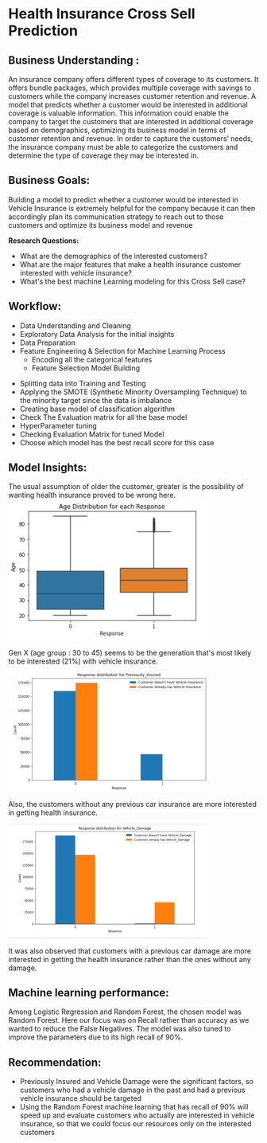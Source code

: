 # Health Insurance Cross Sell Prediction

## Business Understanding :
An insurance company offers different types of coverage to its customers. It offers bundle
packages, which provides multiple coverage with savings to customers while the company
increases customer retention and revenue. A model that predicts whether a customer would be
interested in additional coverage is valuable information. This information could enable the
company to target the customers that are interested in additional coverage based on
demographics, optimizing its business model in terms of customer retention and revenue.
In order to capture the customers’ needs, the insurance company must be able to categorize the customers and determine the type of coverage they may be interested in. 

## Business Goals:
Building a model to predict whether a customer would be interested in Vehicle Insurance is extremely helpful for the company because it can then accordingly plan its communication strategy to reach out to those customers and optimize its business model and revenue

**Research Questions:**
*	What are the demographics of the interested customers?
*	What are the major features that make a health insurance customer interested with vehicle insurance?
*	What's the best machine Learning modeling for this Cross Sell case?
## Workflow:
- Data Understanding and Cleaning
- Exploratory Data Analysis for the initial insights
- Data Preparation
- Feature Engineering & Selection for Machine Learning Process
  -	Encoding all the categorical features
  -	Feature Selection
Model Building
*	Splitting data into Training and Testing
*	Applying the SMOTE (Synthetic Minority Oversampling Technique) to the minority target since the data is imbalance
*	Creating base model of classification algorithm 
*	Check The Evaluation matrix for all the base model
*	HyperParameter tuning
*	Checking Evaluation Matrix for tuned Model
*	Choose which model has the best recall score for this case
## Model Insights:
The usual assumption of older the customer, greater is the possibility of wanting health insurance proved to be wrong here.
<img src = "img/AgeVsResponse.PNG" width= "400">

Gen X (age group : 30 to 45) seems to be the generation that's most likely to be  interested (21%) with vehicle insurance.

<img src = "img/VehicleInsuranceVsResponse.PNG" width= "400">

Also, the customers without any previous car insurance are more interested in getting health insurance.

<img src = "img/CarDamageVsResponse.PNG" width= "400">

It was also observed that customers with a previous car damage are more interested in getting the health insurance rather than the ones without any damage.

## Machine learning performance:
Among Logistic Regression and Random Forest, the chosen model was Random Forest. Here our focus was on Recall rather than accuracy as we wanted to reduce the False Negatives. The model was also tuned to improve the parameters due to its high recall of 90%.

## Recommendation:
*	Previously Insured and Vehicle Damage were the significant factors, so customers who had a vehicle damage in the past and had a previous vehicle insurance should be targeted
*	Using the Random Forest machine learning that has recall of 90% will speed up and evaluate customers who actually are interested in vehicle insurance, so that we could focus our resources only on the interested customers
 
